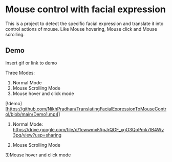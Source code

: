 
# Mouse control with facial expression

This is a project to detect the specific facial expression and 
translate it into control actions of mouse.
Like Mouse hovering, Mouse click and Mouse scrolling.




## Demo

Insert gif or link to demo

Three Modes:
1) Normal Mode
2) Mouse Scrolling Mode
3) Mouse hover and click mode

[!demo][https://github.com/NikhPradhan/TranslatingFacialExpressionToMouseControl/blob/main/Demo1.mp4]
1) Normal Mode:
https://drive.google.com/file/d/1cwwmxFApJrQGF_xgO3QoPmk7IB4Wy3pq/view?usp=sharing

2) Mouse Scrolling Mode

3)Mouse hover and click mode
